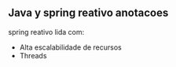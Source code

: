 ## Java y spring reativo anotacoes

spring reativo lida com: 
 - Alta escalabilidade de recursos
 - Threads
